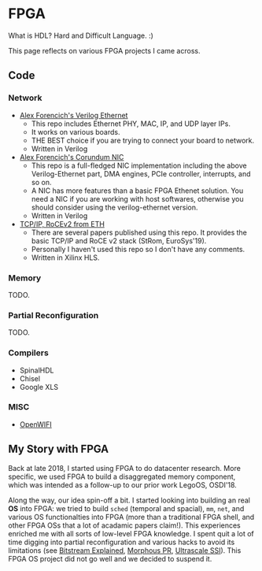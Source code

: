 # FPGA

What is HDL? Hard and Difficult Language. :)

This page reflects on various FPGA projects I came across.

## Code

### Network

- [Alex Forencich's Verilog Ethernet](https://github.com/alexforencich/verilog-ethernet)
    - This repo includes Ethernet PHY, MAC, IP, and UDP layer IPs.
    - It works on various boards.
    - THE BEST choice if you are trying to connect your board to network.
    - Written in Verilog
- [Alex Forencich's Corundum NIC](https://github.com/corundum/corundum)
    - This repo is a full-fledged NIC implementation including the above
      Verilog-Ethernet part, DMA engines, PCIe controller, interrupts,
      and so on.
    - A NIC has more features than a basic FPGA Ethenet solution.
      You need a NIC if you are working with host softwares,
      otherwise you should consider using the verilog-ethernet version.
    - Written in Verilog
- [TCP/IP, RoCEv2 from ETH](https://github.com/fpgasystems/fpga-network-stack)
    - There are several papers published using this repo.
      It provides the basic TCP/IP and RoCE v2 stack (StRom, EuroSys'19).
    - Personally I haven't used this repo so I don't have any comments.
    - Written in Xilinx HLS.

### Memory

TODO.

### Partial Reconfiguration

TODO.

### Compilers

- SpinalHDL
- Chisel
- Google XLS

### MISC

- [OpenWIFI](https://github.com/open-sdr/openwifi)

## My Story with FPGA

Back at late 2018, I started using FPGA to do datacenter research.
More specific, we used FPGA to build a disaggregated memory component,
which was intended as a follow-up to our prior work LegoOS, OSDI'18.

Along the way, our idea spin-off a bit. I started looking into building
an real **OS** into FPGA: we tried to build `sched` (temporal and spacial), `mm`, `net`,
and various OS functionalties into FPGA (more than a traditional FPGA shell,
and other FPGA OSs that a lot of acadamic papers claim!).
This experiences enriched me with all sorts of low-level FPGA knowledge.
I spent quit a lot of time digging into partial reconfiguration and
various hacks to avoid its limitations
(see [Bitstream Explained](http://lastweek.io/fpga/bitstream/),
[Morphous PR](http://lastweek.io/fpga/pr/),
[Ultrascale SSI](https://forums.xilinx.com/t5/FPGA-Configuration/Issues-with-ll-and-msk-file-with-an-SSI-Ultrascale-chip-VCU118/td-p/1047253)).
This FPGA OS project did not go well and we decided to suspend it.
